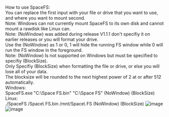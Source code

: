 How to use SpaceFS:  
You can replace the first input with your file or drive that you want to use, and where you want to mount second.  
Note: Windows can not currently mount SpaceFS to its own disk and cannot mount a rawdisk like Linux can.  
Note: (NoWindow) was added during release V1.1.1 don't specifiy it on earlier releases or you will format your drive.  
Use the (NoWindow) as 1 or 0, 1 will hide the running FS window while 0 will run the FS window in the foreground.  
Note: (NoWindow) Is not supported on Windows but must be specified to specifiy (BlockSize).  
Only Specifiy (BlockSize) when formatting the file or drive, or else you will lose all of your data.  
The blocksize will be rounded to the next highest power of 2 at or after 512 automatically.  
  Windows:  
    SpaceFS.exe "C:\Space FS.bin" "C:\Space FS" (NoWindow) (BlockSize)  
  Linux:  
    ./SpaceFS /Space\ FS.bin /mnt/Space\ FS (NoWindow) (BlockSize)
![image](https://user-images.githubusercontent.com/46275713/202867527-d3442e51-1c1d-4f2e-9cb0-c20cf0456319.png)
![image](https://user-images.githubusercontent.com/46275713/202867530-989db682-4a97-44f4-b816-ae910b9036ce.png)
